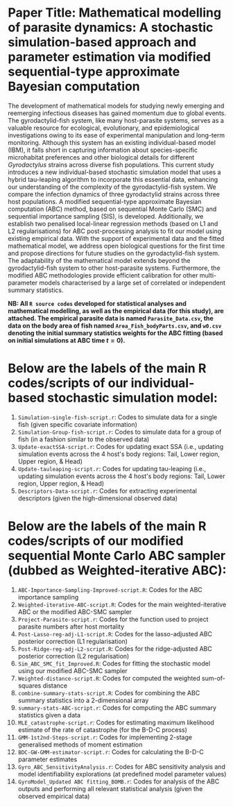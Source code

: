 # Paper Title: Mathematical modelling of parasite dynamics: A stochastic simulation-based approach and parameter estimation via modified sequential-type approximate Bayesian computation

The development of mathematical models for studying newly emerging and reemerging infectious diseases has gained momentum due to global events. The gyrodactylid-fish system, like many host-parasite systems, serves as a valuable resource for ecological, evolutionary, and epidemiological investigations owing to its ease of experimental manipulation and long-term monitoring. Although this system has an existing individual-based model (IBM), it falls short in capturing information about species-specific microhabitat preferences and other biological details for different *Gyrodactylus* strains across diverse fish populations. This current study introduces a new individual-based stochastic simulation model that uses a hybrid tau-leaping algorithm to incorporate this essential data, enhancing our understanding of the complexity of the gyrodactylid-fish system. We compare the infection dynamics of three gyrodactylid strains across three host populations. A modified sequential-type approximate Bayesian computation (ABC) method, based on sequential Monte Carlo (SMC) and sequential importance sampling (SIS), is developed. Additionally, we establish two penalised local-linear regression methods (based on L1 and L2 regularisations) for ABC post-processing analysis to fit our model using existing empirical data. With the support of experimental data and the fitted mathematical model, we address open biological questions for the first time and propose directions for future studies on the gyrodactylid-fish system. The adaptability of the mathematical model extends beyond the gyrodactylid-fish system to other host-parasite systems. Furthermore, the modified ABC methodologies provide efficient calibration for other multi-parameter models characterised by a large set of correlated or independent summary statistics.

**NB: All `R source codes` developed for statistical analyses and mathematical modelling, as well as the empirical data (for this study), are attached. The empirical parasite data is named `Parasite_Data.csv`, the data on the body area of fish named `Area_Fish_bodyParts.csv`, and `w0.csv` denoting the initial summary statistics weights for the ABC fitting (based on initial simulations at ABC time $t=0$).**

# Below are the labels of the main R codes/scripts of our individual-based stochastic simulation model:

1. `Simulation-single-fish-script.r`: Codes to simulate data for a single fish (given specific covariate information)
2. `Simulation-Group-fish-script.r`: Codes to simulate data for a group of fish (in a fashion similar to the observed data)
3. `Update-exactSSA-script.r`: Codes for updating exact SSA (i.e., updating simulation events across the 4 host's body regions: Tail, Lower region, Upper region, & Head)
4. `Update-tauleaping-script.r`: Codes for updating tau-leaping (i.e., updating simulation events across the 4 host's body regions: Tail, Lower region, Upper region, & Head)
5. `Descriptors-Data-script.r`: Codes for extracting experimental descriptors (given the high-dimensional observed data)
   


# Below are the labels of the main R codes/scripts of our modified sequential Monte Carlo ABC sampler (dubbed as Weighted-iterative ABC): 
1. `ABC-Importance-Sampling-Improved-script.R`: Codes for the ABC importance sampling
2. `Weighted-iterative-ABC-script.R`: Codes for the main weighted-iterative ABC or the modified ABC-SMC sampler
3. `Project-Parasite-script.r`: Codes for the function used to project parasite numbers after host mortality
4. `Post-Lasso-reg-adj-L1-script.R`: Codes for the lasso-adjusted ABC posterior correction (L1 regularisation)
5. `Post-Ridge-reg-adj-L2-script.R`: Codes for the ridge-adjusted ABC posterior correction (L2 regularisation)
6. `Sim_ABC_SMC_fit_Improved.R`: Codes for fitting the stochastic model using our modified ABC-SMC sampler
7. `Weighted-distance-script.R`: Codes for computed the weighted sum-of-squares distance
8. `combine-summary-stats-script.R`: Codes for combining the ABC summary statistics into a 2-dimensional array
9. `summary-stats-ABC-script.r`: Codes for computing the ABC summary statistics given a data
10. `MLE_catastrophe-script.r`: Codes for estimating maximum likelihood estimate of the rate of catastrophe (for the B-D-C process)
11. `GMM-1st2nd-Steps-script.r`: Codes for implementing 2-stage generalised methods of moment estimation
12. `BDC-GW-GMM-estimator-script.r`: Codes for calculating the B-D-C parameter estimates
13. `Gyro_ABC_SensitivityAnalysis.r`: Codes for ABC sensitivity analysis and model identifiability explorations (at predefined model parameter values)
14. `GyroModel_Updated ABC fitting_BOMB.r`: Codes for analysis of the ABC outputs and performing all relevant statistical analysis (given the observed empirical data)

    

